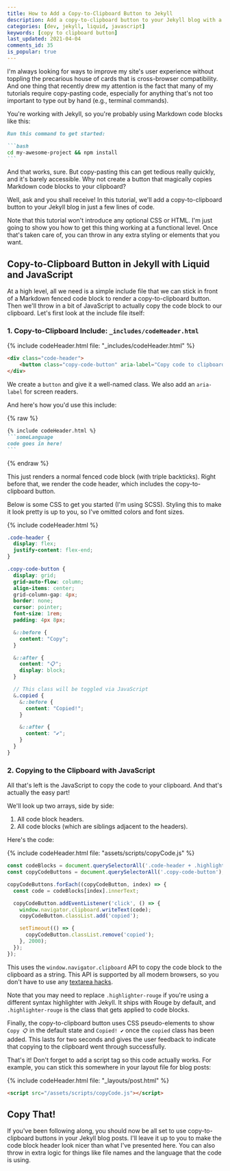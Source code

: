 ```yaml
---
title: How to Add a Copy-to-Clipboard Button to Jekyll
description: Add a copy-to-clipboard button to your Jekyll blog with a simple include and a few lines of JavaScript.
categories: [dev, jekyll, liquid, javascript]
keywords: [copy to clipboard button]
last_updated: 2021-04-04
comments_id: 35
is_popular: true
---
```


I'm always looking for ways to improve my site's user experience without toppling the precarious house of cards that is cross-browser compatibility. And one thing that recently drew my attention is the fact that many of my tutorials require copy-pasting code, especially for anything that's not too important to type out by hand (e.g., terminal commands).

You're working with Jekyll, so you're probably using Markdown code blocks like this:

````markdown
Run this command to get started:

```bash
cd my-awesome-project && npm install
```
````

And that works, sure. But copy-pasting this can get tedious really quickly, and it's barely accessible. Why not create a button that magically copies Markdown code blocks to your clipboard?

Well, ask and you shall receive! In this tutorial, we'll add a copy-to-clipboard button to your Jekyll blog in just a few lines of code.

Note that this tutorial won't introduce any optional CSS or HTML. I'm just going to show you how to get this thing working at a functional level. Once that's taken care of, you can throw in any extra styling or elements that you want.

## Copy-to-Clipboard Button in Jekyll with Liquid and JavaScript

At a high level, all we need is a simple include file that we can stick in front of a Markdown fenced code block to render a copy-to-clipboard button. Then we'll throw in a bit of JavaScript to actually copy the code block to our clipboard. Let's first look at the include file itself:

### 1. Copy-to-Clipboard Include: `_includes/codeHeader.html`

{% include codeHeader.html file: "_includes/codeHeader.html" %}
```html
<div class="code-header">
    <button class="copy-code-button" aria-label="Copy code to clipboard"></button>
</div>
```

We create a `button` and give it a well-named class. We also add an `aria-label` for screen readers.

And here's how you'd use this include:

{% raw %}
````markdown
{% include codeHeader.html %}
```someLanguage
code goes in here!
```
````
{% endraw %}

This just renders a normal fenced code block (with triple backticks). Right before that, we render the code header, which includes the copy-to-clipboard button.

Below is some CSS to get you started (I'm using SCSS). Styling this to make it look pretty is up to you, so I've omitted colors and font sizes.

{% include codeHeader.html %}
```scss
.code-header {
  display: flex;
  justify-content: flex-end;
}

.copy-code-button {
  display: grid;
  grid-auto-flow: column;
  align-items: center;
  grid-column-gap: 4px;
  border: none;
  cursor: pointer;
  font-size: 1rem;
  padding: 4px 8px;

  &::before {
    content: "Copy";
  }

  &::after {
    content: "📋";
    display: block;
  }

  // This class will be toggled via JavaScript
  &.copied {
    &::before {
      content: "Copied!";
    }

    &::after {
      content: "✔️";
    }
  }
}
```

### 2. Copying to the Clipboard with JavaScript

All that's left is the JavaScript to copy the code to your clipboard. And that's actually the easy part!

We'll look up two arrays, side by side:

1. All code block headers.
2. All code blocks (which are siblings adjacent to the headers).

Here's the code:

{% include codeHeader.html file: "assets/scripts/copyCode.js" %}
```javascript
const codeBlocks = document.querySelectorAll('.code-header + .highlighter-rouge');
const copyCodeButtons = document.querySelectorAll('.copy-code-button');

copyCodeButtons.forEach((copyCodeButton, index) => {
  const code = codeBlocks[index].innerText;

  copyCodeButton.addEventListener('click', () => {
    window.navigator.clipboard.writeText(code);
    copyCodeButton.classList.add('copied');

    setTimeout(() => {
      copyCodeButton.classList.remove('copied');
    }, 2000);
  });
});
```

This uses the `window.navigator.clipboard` API to copy the code block to the clipboard as a string. This API is supported by all modern browsers, so you don't have to use any [textarea hacks](https://stackoverflow.com/a/46822033/5323344).

Note that you may need to replace `.highlighter-rouge` if you're using a different syntax highlighter with Jekyll. It ships with Rouge by default, and `.highlighter-rouge` is the class that gets applied to code blocks.

Finally, the copy-to-clipboard button uses CSS pseudo-elements to show `Copy 📋` in the default state and `Copied! ✔️` once the `copied` class has been added. This lasts for two seconds and gives the user feedback to indicate that copying to the clipboard went through successfully.

That's it! Don't forget to add a script tag so this code actually works. For example, you can stick this somewhere in your layout file for blog posts:

{% include codeHeader.html file: "_layouts/post.html" %}
```html
<script src="/assets/scripts/copyCode.js"></script>
```

## Copy That!

If you've been following along, you should now be all set to use copy-to-clipboard buttons in your Jekyll blog posts. I'll leave it up to you to make the code block header look nicer than what I've presented here. You can also throw in extra logic for things like file names and the language that the code is using.

